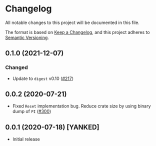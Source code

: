 # Changelog

All notable changes to this project will be documented in this file.

The format is based on [Keep a Changelog](https://keepachangelog.com/en/1.0.0/),
and this project adheres to [Semantic Versioning](https://semver.org/spec/v2.0.0.html).

## 0.1.0 (2021-12-07)
### Changed
- Update to `digest` v0.10 ([#217])

[#217]: https://github.com/RustCrypto/hashes/pull/217

## 0.0.2 (2020-07-21)
- Fixed `Reset` implementation bug. Reduce crate size by using binary dump
of `PI` ([#300])

[#300]: https://github.com/RustCrypto/hashes/pull/300

## 0.0.1 (2020-07-18) [YANKED]
- Initial release
